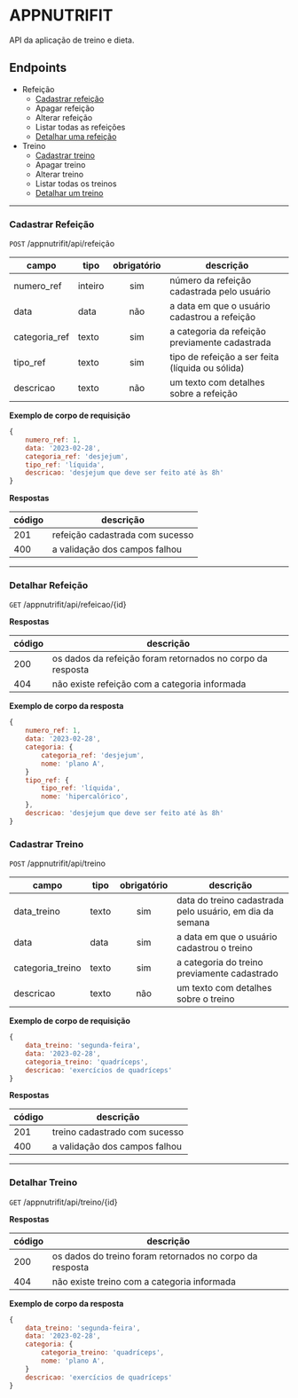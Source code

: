 # APPNUTRIFIT
API da aplicação de treino e dieta.

## Endpoints

- Refeição
    - [Cadastrar refeição](#cadastrar-refeição)
    - Apagar refeição
    - Alterar refeição
    - Listar todas as refeições
    - [Detalhar uma refeição](#detalhar-refeição)
- Treino
    - [Cadastrar treino](#cadastrar-treino)
    - Apagar treino
    - Alterar treino
    - Listar todas os treinos
    - [Detalhar um treino](#detalhar-treino)


---

### Cadastrar Refeição

`POST` /appnutrifit/api/refeição

| campo | tipo | obrigatório | descrição
|-------|------|:-------------:|----
| numero_ref | inteiro | sim | número da refeição cadastrada pelo usuário 
| data | data | não | a data em que o usuário cadastrou a refeição
| categoria_ref | texto | sim | a categoria da refeição previamente cadastrada
| tipo_ref | texto | sim | tipo de refeição a ser feita (líquida ou sólida)
| descricao | texto | não | um texto com detalhes sobre a refeição

  **Exemplo de corpo de requisição**

```js 
{
    numero_ref: 1,
    data: '2023-02-28',
    categoria_ref: 'desjejum',
    tipo_ref: 'líquida',
    descricao: 'desjejum que deve ser feito até às 8h'
}
```

**Respostas**

| código | descrição
|-|-
|201| refeição cadastrada com sucesso
|400| a validação dos campos falhou

---

### Detalhar Refeição

`GET` /appnutrifit/api/refeicao/{id}

**Respostas**

| código | descrição
|-|-
|200| os dados da refeição foram retornados no corpo da resposta
|404| não existe refeição com a categoria informada

**Exemplo de corpo da resposta**
```js 
{
    numero_ref: 1,
    data: '2023-02-28',
    categoria: {
        categoria_ref: 'desjejum',
        nome: 'plano A',
    }
    tipo_ref: {
        tipo_ref: 'líquida',
        nome: 'hipercalórico',
    },
    descricao: 'desjejum que deve ser feito até às 8h'
}
```
### Cadastrar Treino

`POST` /appnutrifit/api/treino

| campo | tipo | obrigatório | descrição
|-------|------|:-------------:|----
| data_treino | texto | sim | data do treino cadastrada pelo usuário, em dia da semana
| data | data | sim | a data em que o usuário cadastrou o treino
| categoria_treino | texto | sim | a categoria do treino previamente cadastrado
| descricao | texto | não | um texto com detalhes sobre o treino

  **Exemplo de corpo de requisição**

```js 
{
    data_treino: 'segunda-feira',
    data: '2023-02-28',
    categoria_treino: 'quadríceps',
    descricao: 'exercícios de quadríceps'
}
```

**Respostas**

| código | descrição
|-|-
|201| treino cadastrado com sucesso
|400| a validação dos campos falhou

---

### Detalhar Treino

`GET` /appnutrifit/api/treino/{id}

**Respostas**

| código | descrição
|-|-
|200| os dados do treino foram retornados no corpo da resposta
|404| não existe treino com a categoria informada

**Exemplo de corpo da resposta**
```js 
{
    data_treino: 'segunda-feira',
    data: '2023-02-28',
    categoria: {
        categoria_treino: 'quadríceps',
        nome: 'plano A',
    }
    descricao: 'exercícios de quadríceps'
}
